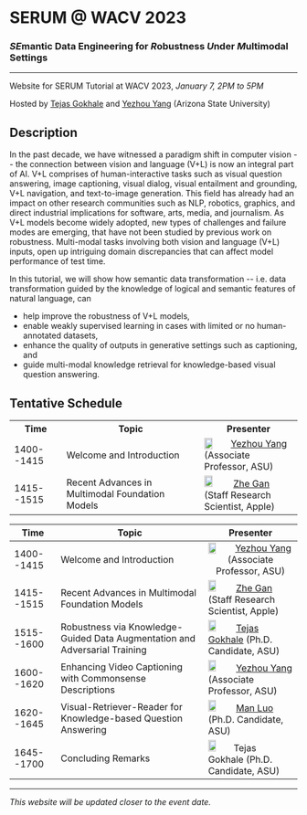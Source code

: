 # SERUM @ WACV 2023
### *SE*mantic Data Engineering for *R*obustness *U*nder *M*ultimodal Settings
---
Website for SERUM Tutorial at WACV 2023, *January 7, 2PM to 5PM* 

Hosted by [Tejas Gokhale](https://www.tejasgokhale.com/) and [Yezhou Yang](https://yezhouyang.engineering.asu.edu/) (Arizona State University)

## Description
In the past decade, we have witnessed a paradigm shift in computer vision -- the connection between vision and language (V+L) is now an integral part of AI.
V+L comprises of human-interactive tasks such as visual question answering, image captioning, visual dialog, visual entailment and grounding, V+L navigation, and text-to-image generation.
This field has already had an impact on other research communities such as NLP, robotics, graphics, and direct industrial implications for software, arts, media, and journalism.
As V+L models become widely adopted, new types of challenges and failure modes are emerging, that have not been studied by previous work on robustness.
Multi-modal tasks involving both vision and language (V+L) inputs, open up intriguing domain discrepancies that can affect model performance of test time.

In this tutorial, we will show how semantic data transformation -- i.e. data transformation guided by the knowledge of logical and semantic features of natural language, can 
- help improve the robustness of V+L models,
- enable weakly supervised learning in cases with limited or no human-annotated datasets,
- enhance the quality of outputs in generative settings such as captioning, and 
- guide multi-modal knowledge retrieval for knowledge-based visual question answering.

## Tentative Schedule
<table>
	<tr>
		<th> Time </th>
		<th> Topic </th>
		<th> Presenter </th>
	</tr>
	<tr>
		<td> 1400--1415 </td>
		<td> Welcome and Introduction </td>
		<td valign="center"> 
			<img style="float: left;" src="https://test-fac-yezhou-yang.pantheonsite.io/wp-content/uploads/2018/07/CIDSE-Yezhou-Yang-Lab-MAC0089a-small.jpg" width="30%"/>   
			<a href="">Yezhou Yang</a> <br/>
			(Associate Professor, ASU)
		</td>
	</tr>
	<tr>
		<td> 1415--1515 </td>
		<td> Recent Advances in Multimodal Foundation Models </td>
		<td valign="center"> 
			<img src="https://zhegan27.github.io/images/Zhe_new.jpg" width="30%"/>
			<a href="">Zhe Gan</a> <br/>
			(Staff Research Scientist, Apple)
		</td>
	</tr>
</table>


| Time                | Topic                                        | Presenter   |
| ------------------- | -------------------------------------------- | ----------- |
| 1400--1415     | Welcome and Introduction  | <img style="float: left;" src="https://test-fac-yezhou-yang.pantheonsite.io/wp-content/uploads/2018/07/CIDSE-Yezhou-Yang-Lab-MAC0089a-small.jpg" width="30%"/>   <div align="center"><a href="">Yezhou Yang</a> (Associate Professor, ASU) |
| 1415--1515     | Recent Advances in Multimodal Foundation Models | <img src="https://zhegan27.github.io/images/Zhe_new.jpg" width="30%"/>    <a href="">Zhe Gan</a> (Staff Research Scientist, Apple) |
| 1515--1600     | Robustness via Knowledge-Guided Data Augmentation and Adversarial Training | <img src="https://www.tejasgokhale.com/images/tg_brickyard.jpg" width="30%"/>    <a href="">Tejas Gokhale</a> (Ph.D. Candidate, ASU) |
| 1600--1620     | Enhancing Video Captioning with Commonsense Descriptions | <img src="https://test-fac-yezhou-yang.pantheonsite.io/wp-content/uploads/2018/07/CIDSE-Yezhou-Yang-Lab-MAC0089a-small.jpg" width="30%"/>    <a href="">Yezhou Yang</a> (Associate Professor, ASU) |
| 1620--1645     | Visual-Retriever-Reader for Knowledge-based Question Answering | <img src="https://luomancs.github.io/images/manluo.jpeg" width="30%"/>    <a href="">Man Luo</a> (Ph.D. Candidate, ASU) |
| 1645--1700     | Concluding Remarks | <img src="https://www.tejasgokhale.com/images/tg_brickyard.jpg" width="30%"/>Tejas Gokhale (Ph.D. Candidate, ASU) |



---
*This website will be updated closer to the event date.*
